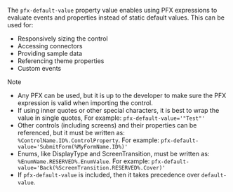 The `pfx-default-value` property value enables using PFX expressions to evaluate events and properties instead of static default values. This can be used for:

- Responsively sizing the control
- Accessing connectors
- Providing sample data
- Referencing theme properties
- Custom events

> [!NOTE]
> - Any PFX can be used, but it is up to the developer to make sure the PFX expression is valid when importing the control.
> - If using inner quotes or other special characters, it is best to wrap the value in single quotes, For example: `pfx-default-value='"Test"'`
> - Other controls (including screens) and their properties can be referenced, but it must be written as: `%ControlName.ID%.ControlProperty`. For example: `pfx-default-value='SubmitForm(%MyFormName.ID%)'`
> - Enums, like DisplayType and ScreenTransition, must be written as: `%EnumName.RESERVED%.EnumValue`. For example: `pfx-default-value='Back(%ScreenTransition.RESERVED%.Cover)'`
> - If `pfx-default-value` is included, then it takes precedence over `default-value`.

